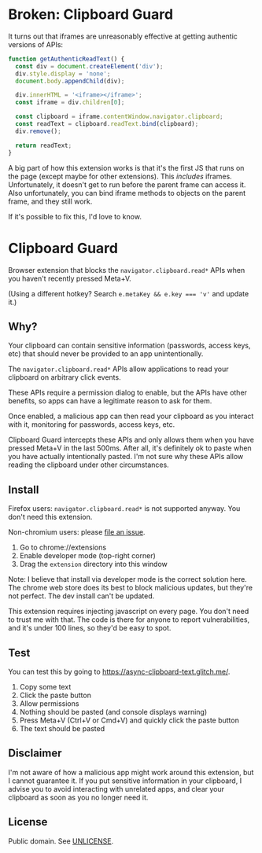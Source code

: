 # Broken: Clipboard Guard

It turns out that iframes are unreasonably effective at getting authentic
versions of APIs:

```js
function getAuthenticReadText() {
  const div = document.createElement('div');
  div.style.display = 'none';
  document.body.appendChild(div);

  div.innerHTML = '<iframe></iframe>';
  const iframe = div.children[0];

  const clipboard = iframe.contentWindow.navigator.clipboard;
  const readText = clipboard.readText.bind(clipboard);
  div.remove();

  return readText;
}
```

A big part of how this extension works is that it's the first JS that runs on
the page (except maybe for other extensions). This _includes_ iframes.
Unfortunately, it doesn't get to run before the parent frame can access it. Also
unfortunately, you can bind iframe methods to objects on the parent frame, and
they still work.

If it's possible to fix this, I'd love to know.

# Clipboard Guard

Browser extension that blocks the `navigator.clipboard.read*` APIs when you
haven't recently pressed Meta+V.

(Using a different hotkey? Search `e.metaKey && e.key === 'v'` and update it.)

## Why?

Your clipboard can contain sensitive information (passwords, access keys, etc)
that should never be provided to an app unintentionally.

The `navigator.clipboard.read*` APIs allow applications to read your clipboard
on arbitrary click events.

These APIs require a permission dialog to enable, but the APIs have other
benefits, so apps can have a legitimate reason to ask for them.

Once enabled, a malicious app can then read your clipboard as you interact with
it, monitoring for passwords, access keys, etc.

Clipboard Guard intercepts these APIs and only allows them when you have pressed
Meta+V in the last 500ms. After all, it's definitely ok to paste when you have
actually intentionally pasted. I'm not sure why these APIs allow reading the
clipboard under other circumstances.

## Install

Firefox users: `navigator.clipboard.read*` is not supported anyway. You don't
need this extension.

Non-chromium users: please
[file an issue](https://github.com/voltrevo/clipboard-guard/issues/new).

1. Go to chrome://extensions
2. Enable developer mode (top-right corner)
3. Drag the `extension` directory into this window

Note: I believe that install via developer mode is the correct solution here.
The chrome web store does its best to block malicious updates, but they're not
perfect. The dev install can't be updated.

This extension requires injecting javascript on every page. You don't need to
trust me with that. The code is there for anyone to report vulnerabilities, and
it's under 100 lines, so they'd be easy to spot.

## Test

You can test this by going to https://async-clipboard-text.glitch.me/.

1. Copy some text
2. Click the paste button
3. Allow permissions
4. Nothing should be pasted (and console displays warning)
5. Press Meta+V (Ctrl+V or Cmd+V) and quickly click the paste button
6. The text should be pasted

## Disclaimer

I'm not aware of how a malicious app might work around this extension, but I
cannot guarantee it. If you put sensitive information in your clipboard, I
advise you to avoid interacting with unrelated apps, and clear your clipboard as
soon as you no longer need it.

## License

Public domain. See [UNLICENSE](./UNLICENSE).
